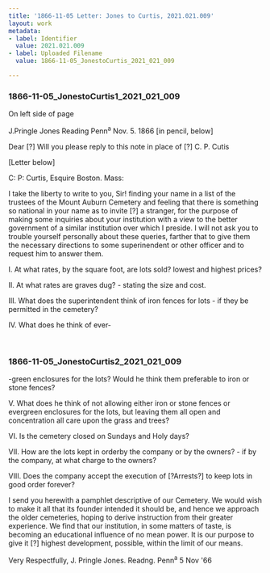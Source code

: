 ```yaml
---
title: '1866-11-05 Letter: Jones to Curtis, 2021.021.009'
layout: work
metadata:
- label: Identifier
  value: 2021.021.009
- label: Uploaded Filename
  value: 1866-11-05_JonestoCurtis_2021_021_009

---
```

<div class="pages">
<div id="page-1816944">
<h3><a name="page-1816944">1866-11-05_JonestoCurtis1_2021_021_009</a></h3>
<div class="page-content">
<p>On left side of page</p>
<p>J.Pringle Jones<span class='line-break'> </span>Reading Penn<sup>a</sup><span class='line-break'> </span>Nov. 5. 1866<span class='line-break'> </span>[in pencil, below]</p>
<p>Dear [?]<span class='line-break'> </span>Will you please reply to this note<span class='line-break'> </span>in place of  <span class='line-break'> </span>[?]<span class='line-break'> </span>C. P. Cutis</p>
<p>[Letter below]</p>
<p>C: P: Curtis, Esquire<span class='line-break'> </span>Boston. Mass:</p>
<p>I take the liberty to write to you,<span class='line-break'> </span>Sir! finding your name in a list of the trustees of the <span class='line-break'> </span>Mount Auburn Cemetery and feeling that there is something <span class='line-break'> </span>so national in your name as to invite [?] a<span class='line-break'> </span>stranger, for the purpose of making some inquiries about <span class='line-break'> </span>your institution with a view to the better government of a <span class='line-break'> </span>similar institution over which I preside.  I will not ask <span class='line-break'> </span>you to trouble yourself personally about these queries, farther<span class='line-break'> </span>that to give them the necessary directions to some superin<span class='line-break'></span>endent or other officer and to request him to answer them.</p>
<p>I. At what rates, by the square <span class='line-break'> </span>foot, are lots sold?  lowest and highest prices?</p>
<p>II. At what rates are graves<span class='line-break'> </span>dug? - stating the size and cost.</p>
<p>III. What does the superintend<span class='line-break'></span>ent think of iron fences for lots - if they be permitted in the <span class='line-break'> </span>cemetery?</p>
<p>IV. What does he think of ever-</p>
</div>
</div>
<br />
<div id="page-1816945">
<h3><a name="page-1816945">1866-11-05_JonestoCurtis2_2021_021_009</a></h3>
<div class="page-content">
<p>-green enclosures for the lots?  Would he think them <span class='line-break'> </span>preferable to iron or stone fences?</p>
<p>V.  What does he think of not al<span class='line-break'></span>lowing either iron or stone fences or evergreen enclosures <span class='line-break'> </span>for the lots, but leaving them all open and concentration <span class='line-break'> </span>all care upon the grass and trees?</p>
<p>VI. Is the cemetery closed on Sun<span class='line-break'></span>days and Holy days?</p>
<p>VII. How are the lots kept in order<span class='line-break'></span>by the company or by the owners? - if by the company, at <span class='line-break'> </span>what charge to the owners?</p>
<p>VIII. Does the company accept <span class='line-break'> </span>the execution of [?Arrests?] to keep lots in good order forever?</p>
<p>I send you herewith a pamphlet <span class='line-break'> </span>descriptive of our Cemetery.  We would wish to make it <span class='line-break'> </span>all that its founder intended it should be, and hence we ap<span class='line-break'></span>proach the older cemeteries, hoping to derive instruction from <span class='line-break'> </span>their greater experience.  We find that our institution, in <span class='line-break'> </span>some matters of taste, is becoming an educational influence <span class='line-break'> </span>of no mean power.  It is our purpose to give it [?] highest <span class='line-break'> </span>development, possible, within the limit of our means.</p>
<p>Very Respectfully,<span class='line-break'> </span>J. Pringle Jones.<span class='line-break'> </span>Readng. Penn<sup>a</sup> 5 Nov '66</p>
</div>
</div>
<br />
</div>
